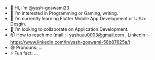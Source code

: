 - 👋 Hi, I’m @yash-goswami23
- 👀 I’m interested in Programming or Gaming, writing. 
- 🌱 I’m currently learning Flutter Mobile App Development or Ui/Ux Desgin.
- 💞️ I’m looking to collaborate on Application Development.
- 📫 How to reach me (mail :- yashuuu0003@gmail.com , Linkedin :- https://www.linkedin.com/in/yash-goswami-58b87625a/)
- 😄 Pronouns: ...
- ⚡ Fun fact: ...

<!---
yash-goswami23/yash-goswami23 is a ✨ special ✨ repository because its `README.md` (this file) appears on your GitHub profile.
You can click the Preview link to take a look at your changes.
--->
